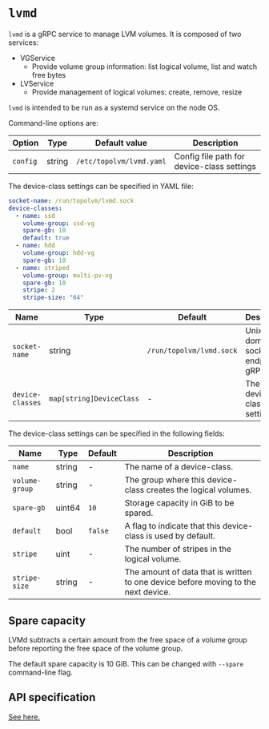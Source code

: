 `lvmd`
======

`lvmd` is a gRPC service to manage LVM volumes.  It is composed of two services:
- VGService
    - Provide volume group information: list logical volume, list and watch free bytes
- LVService
    - Provide management of logical volumes: create, remove, resize

`lvmd` is intended to be run as a systemd service on the node OS.

Command-line options are:

| Option         | Type   | Default value            | Description                                |
| -------------- | ------ | ------------------------ | ------------------------------------------ |
| `config`       | string | `/etc/topolvm/lvmd.yaml` | Config file path for device-class settings |

The device-class settings can be specified in YAML file:

```yaml
socket-name: /run/topolvm/lvmd.sock
device-classes:
  - name: ssd
    volume-group: ssd-vg
    spare-gb: 10
    default: true
  - name: hdd
    volume-group: hdd-vg
    spare-gb: 10
  - name: striped
    volume-group: multi-pv-vg
    spare-gb: 10
    stripe: 2
    stripe-size: "64"
```

| Name             | Type                     | Default                  | Description                         |
| ---------------- | ------------------------ | ------------------------ | ----------------------------------- |
| `socket-name`    | string                   | `/run/topolvm/lvmd.sock` | Unix domain socket endpoint of gRPC |
| `device-classes` | `map[string]DeviceClass` | -                        | The device-class settings           |

The device-class settings can be specified in the following fields:

| Name           | Type   | Default | Description                                                                        |
| -------------- | ------ | ------- | ---------------------------------------------------------------------------------- |
| `name`         | string | -       | The name of a device-class.                                                        |
| `volume-group` | string | -       | The group where this device-class creates the logical volumes.                     |
| `spare-gb`     | uint64 | `10`    | Storage capacity in GiB to be spared.                                              |
| `default`      | bool   | `false` | A flag to indicate that this device-class is used by default.                      |
| `stripe`       | uint   | -       | The number of stripes in the logical volume.                                       |
| `stripe-size`  | string | -       | The amount of data that is written to one device before moving to the next device. |

Spare capacity
--------------

LVMd subtracts a certain amount from the free space of a volume group before
reporting the free space of the volume group.

The default spare capacity is 10 GiB.  This can be changed with `--spare` command-line flag.

API specification
-----------------

[See here.](./lvmd-protocol.md)
